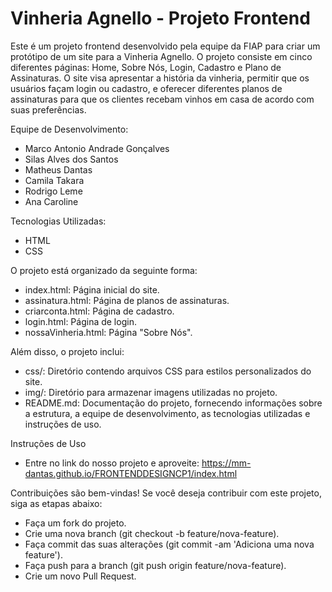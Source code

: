 # Vinheria Agnello - Projeto Frontend


Este é um projeto frontend desenvolvido pela equipe da FIAP para criar um protótipo de um site para a Vinheria Agnello. O projeto consiste em cinco diferentes páginas: Home, Sobre Nós, Login, Cadastro e Plano de Assinaturas. O site visa apresentar a história da vinheria, permitir que os usuários façam login ou cadastro, e oferecer diferentes planos de assinaturas para que os clientes recebam vinhos em casa de acordo com suas preferências.

Equipe de Desenvolvimento:
- Marco Antonio Andrade Gonçalves
- Silas Alves dos Santos
- Matheus Dantas
- Camila Takara
- Rodrigo Leme
- Ana Caroline

Tecnologias Utilizadas:
- HTML
- CSS

O projeto está organizado da seguinte forma:
- index.html: Página inicial do site.
- assinatura.html: Página de planos de assinaturas.
- criarconta.html: Página de cadastro.
- login.html: Página de login.
- nossaVinheria.html: Página "Sobre Nós".

Além disso, o projeto inclui:
- css/: Diretório contendo arquivos CSS para estilos personalizados do site.
- img/: Diretório para armazenar imagens utilizadas no projeto.
- README.md: Documentação do projeto, fornecendo informações sobre a estrutura, a equipe de desenvolvimento, as tecnologias utilizadas e instruções de uso.

Instruções de Uso
- Entre no link do nosso projeto e aproveite: https://mm-dantas.github.io/FRONTENDDESIGNCP1/index.html

Contribuições são bem-vindas! Se você deseja contribuir com este projeto, siga as etapas abaixo:
- Faça um fork do projeto.
- Crie uma nova branch (git checkout -b feature/nova-feature).
- Faça commit das suas alterações (git commit -am 'Adiciona uma nova feature').
- Faça push para a branch (git push origin feature/nova-feature).
- Crie um novo Pull Request.
